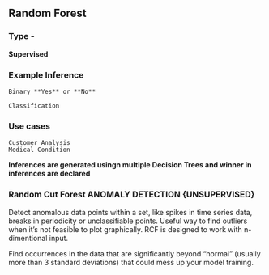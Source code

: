## Random Forest

### Type - 

**Supervised**

### Example Inference  

	Binary **Yes** or **No**
	
	Classification

### Use cases

	Customer Analysis
	Medical Condition 


 **Inferences are generated usingn multiple Decision Trees and winner in inferences are declared**


### Random Cut Forest ANOMALY DETECTION {UNSUPERVISED}Detect anomalous data points within a set, like spikes in timeseries data, breaks in periodicity or unclassifiable points.Useful way to find outliers when it’s not feasible to plotgraphically. RCF is designed to work with n-dimentional input.Find occurrences in the data that are significantly beyond“normal” (usually more than 3 standard deviations) that couldmess up your model training.